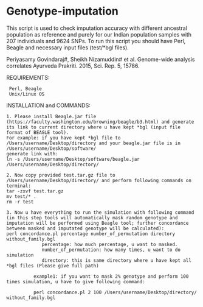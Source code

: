 # Genotype-imputation

This script is used to check imputation accuracy with different ancestral population as reference and purely for our Indian population samples with 207 individuals and 9624 SNPs. To run this script you should have Perl, Beagle and necessary input files (test/*bgl files).

Periyasamy Govindaraj#, Sheikh Nizamuddin# et al. Genome-wide analysis correlates Ayurveda Prakriti. 2015, Sci. Rep. 5, 15786.

REQUIREMENTS:
  
     Perl, Beagle
     Unix/Linux OS
     
INSTALLATION and COMMANDS:

    1. Please install Beagle.jar file (https://faculty.washington.edu/browning/beagle/b3.html) and generate its link to current directory where u have kept *bgl (input file format of BEAGLE tool).
    For example: if you have kept *bgl file to /Users/username/Desktop/directory and your beagle.jar file is in /Users/username/Desktop/software/
    generate link with:
    ln -s /Users/username/Desktop/software/beagle.jar /Users/username/Desktop/directory/
    
    2. Now copy provided test.tar.gz file to /Users/username/Desktop/directory/ and perform following commands on terminal:
    tar -zxvf test.tar.gz 
    mv test/* . 
    rm -r test
    
    3. Now u have everything to run the simulation with following command (in this step tools will automatically mask random genotype and imputation will be performed using Beagle tool; further concordance between masked and imputated genotype will be calculated):
    perl concordance.pl percentage number_of_permutation directory without_family.bgl
                 percentage: how much percentage, u want to masked.
                 number_of_permutation: how many times, u want to do simulation
                 directory: this is same directory where u have kept all *bgl files (Please give full path)

              example1: if you want to mask 2% genotype and perform 100 times simulation, u have to give following command:

              perl concordance.pl 2 100 /Users/username/Desktop/directory/ without_family.bgl
              
     



